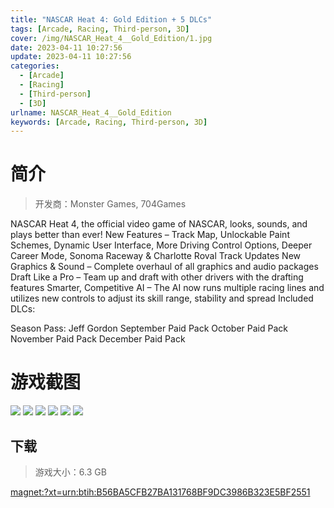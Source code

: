 ```yaml
---
title: "NASCAR Heat 4: Gold Edition + 5 DLCs"
tags: [Arcade, Racing, Third-person, 3D]
cover: /img/NASCAR_Heat_4__Gold_Edition/1.jpg
date: 2023-04-11 10:27:56
update: 2023-04-11 10:27:56
categories: 
  - [Arcade]
  - [Racing]
  - [Third-person]
  - [3D]
urlname: NASCAR_Heat_4__Gold_Edition
keywords: [Arcade, Racing, Third-person, 3D]
---
```

# 简介

> 开发商：Monster Games, 704Games

NASCAR Heat 4, the official video game of NASCAR, looks, sounds, and plays better than ever!
New Features – Track Map, Unlockable Paint Schemes, Dynamic User Interface, More Driving Control Options, Deeper Career Mode, Sonoma Raceway & Charlotte Roval Track Updates
New Graphics & Sound – Complete overhaul of all graphics and audio packages
Draft Like a Pro – Team up and draft with other drivers with the drafting features
Smarter, Competitive AI – The AI now runs multiple racing lines and utilizes new controls to adjust its skill range, stability and spread
Included DLCs:

Season Pass: Jeff Gordon
September Paid Pack
October Paid Pack
November Paid Pack
December Paid Pack

# 游戏截图

![](/img/NASCAR_Heat_4__Gold_Edition/2.jpg)
![](/img/NASCAR_Heat_4__Gold_Edition/3.jpg)
![](/img/NASCAR_Heat_4__Gold_Edition/4.jpg)
![](/img/NASCAR_Heat_4__Gold_Edition/5.jpg)
![](/img/NASCAR_Heat_4__Gold_Edition/6.jpg)
![](/img/NASCAR_Heat_4__Gold_Edition/7.jpg)


## 下载

> 游戏大小：6.3 GB

[magnet:?xt=urn:btih:B56BA5CFB27BA131768BF9DC3986B323E5BF2551](magnet:?xt=urn:btih:B56BA5CFB27BA131768BF9DC3986B323E5BF2551)